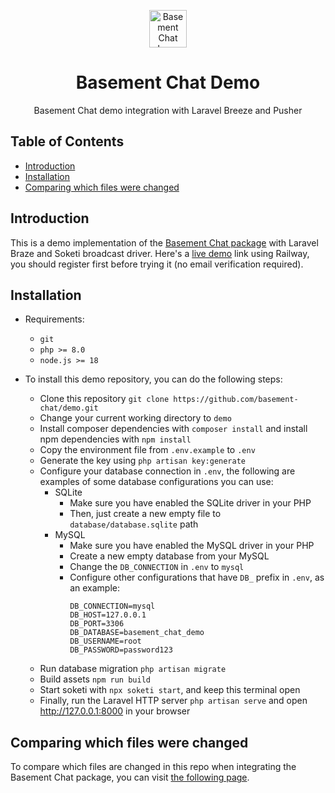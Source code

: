 <div align="center">
  <p><a href="https://github.com/basement-chat/basement-chat"><img src="https://raw.githubusercontent.com/basement-chat/basement-chat/main/assets/basement-chat.svg" alt="Basement Chat Logo" height="60"/></a></p>
  <h1>Basement Chat Demo</h1>
  <p>Basement Chat demo integration with Laravel Breeze and Pusher</p>
</div>

## Table of Contents

- [Introduction](#introduction)
- [Installation](#installation)
- [Comparing which files were changed](#comparing-which-files-were-changed)

## Introduction

This is a demo implementation of the [Basement Chat package](https://github.com/basement-chat/basement-chat/) with Laravel Braze and Soketi broadcast driver. Here's a [live demo](https://basement.up.railway.app/) link using Railway, you should register first before trying it (no email verification required).

## Installation

- Requirements:

  - `git`
  - `php >= 8.0`
  - `node.js >= 18`

- To install this demo repository, you can do the following steps:

  - Clone this repository `git clone https://github.com/basement-chat/demo.git`
  - Change your current working directory to `demo`
  - Install composer dependencies with `composer install` and install npm dependencies with `npm install`
  - Copy the environment file from `.env.example` to `.env`
  - Generate the key using `php artisan key:generate`
  - Configure your database connection in `.env`, the following are examples of some database configurations you can use:
    - SQLite
      - Make sure you have enabled the SQLite driver in your PHP
      - Then, just create a new empty file to `database/database.sqlite` path
    - MySQL
      - Make sure you have enabled the MySQL driver in your PHP
      - Create a new empty database from your MySQL
      - Change the `DB_CONNECTION` in `.env` to `mysql`
      - Configure other configurations that have `DB_` prefix in `.env`, as an example:
        ```
        DB_CONNECTION=mysql
        DB_HOST=127.0.0.1
        DB_PORT=3306
        DB_DATABASE=basement_chat_demo
        DB_USERNAME=root
        DB_PASSWORD=password123
        ```
  - Run database migration `php artisan migrate`
  - Build assets `npm run build`
  - Start soketi with `npx soketi start`, and keep this terminal open
  - Finally, run the Laravel HTTP server `php artisan serve` and open http://127.0.0.1:8000 in your browser

## Comparing which files were changed
To compare which files are changed in this repo when integrating the Basement Chat package, you can visit [the following page](https://github.com/basement-chat/demo/compare/feb0e7fd1aa51b8cd1835bcc8b8e62686f625199..4475c4174e0df6d31119bca39f347b071b9baa61).
